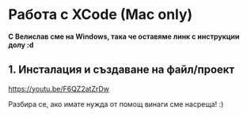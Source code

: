 # Работа с XCode (Mac only)
**С Велислав сме на Windows, така че оставяме линк с инструкции долу :d**
## 1. Инсталация и създаване на файл/проект

https://youtu.be/F6QZ2atZrDw

Разбира се, ако имате нужда от помощ винаги сме насреща! :)
